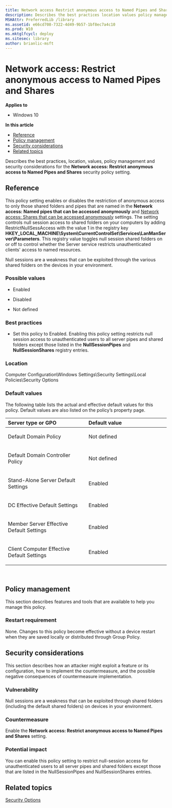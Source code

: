 ```yaml
---
title: Network access Restrict anonymous access to Named Pipes and Shares (Windows 10)
description: Describes the best practices location values policy management and security considerations for the Network access Restrict anonymous access to Named Pipes and Shares security policy setting.
MSHAttr: PreferredLib /library
ms.assetid: e66cd708-7322-4d49-9b57-1bf8ec7a4c10
ms.prod: W10
ms.mktglfcycl: deploy
ms.sitesec: library
author: brianlic-msft
---
```


# Network access: Restrict anonymous access to Named Pipes and Shares


**Applies to**

-   Windows 10

**In this article**

-   [Reference](#reference)
-   [Policy management](#policy-management)
-   [Security considerations](#security-considerations)
-   [Related topics](#related-topics)

Describes the best practices, location, values, policy management and security considerations for the **Network access: Restrict anonymous access to Named Pipes and Shares** security policy setting.

## Reference


This policy setting enables or disables the restriction of anonymous access to only those shared folders and pipes that are named in the **Network access: Named pipes that can be accessed anonymously** and [Network access: Shares that can be accessed anonymously](network-access-shares-that-can-be-accessed-anonymously.md) settings. The setting controls null session access to shared folders on your computers by adding RestrictNullSessAccess with the value 1 in the registry key **HKEY\_LOCAL\_MACHINE\\System\\CurrentControlSet\\Services\\LanManServer\\Parameters**. This registry value toggles null session shared folders on or off to control whether the Server service restricts unauthenticated clients' access to named resources.

Null sessions are a weakness that can be exploited through the various shared folders on the devices in your environment.

### Possible values

-   Enabled

-   Disabled

-   Not defined

### Best practices

-   Set this policy to Enabled. Enabling this policy setting restricts null session access to unauthenticated users to all server pipes and shared folders except those listed in the **NullSessionPipes** and **NullSessionShares** registry entries.

### Location

Computer Configuration\\Windows Settings\\Security Settings\\Local Policies\\Security Options

### Default values

The following table lists the actual and effective default values for this policy. Default values are also listed on the policy’s property page.

<table>
<colgroup>
<col width="50%" />
<col width="50%" />
</colgroup>
<thead>
<tr class="header">
<th align="left">Server type or GPO</th>
<th align="left">Default value</th>
</tr>
</thead>
<tbody>
<tr class="odd">
<td align="left"><p>Default Domain Policy</p></td>
<td align="left"><p>Not defined</p></td>
</tr>
<tr class="even">
<td align="left"><p>Default Domain Controller Policy</p></td>
<td align="left"><p>Not defined</p></td>
</tr>
<tr class="odd">
<td align="left"><p>Stand-Alone Server Default Settings</p></td>
<td align="left"><p>Enabled</p></td>
</tr>
<tr class="even">
<td align="left"><p>DC Effective Default Settings</p></td>
<td align="left"><p>Enabled</p></td>
</tr>
<tr class="odd">
<td align="left"><p>Member Server Effective Default Settings</p></td>
<td align="left"><p>Enabled</p></td>
</tr>
<tr class="even">
<td align="left"><p>Client Computer Effective Default Settings</p></td>
<td align="left"><p>Enabled</p></td>
</tr>
</tbody>
</table>

 

## Policy management


This section describes features and tools that are available to help you manage this policy.

### Restart requirement

None. Changes to this policy become effective without a device restart when they are saved locally or distributed through Group Policy.

## Security considerations


This section describes how an attacker might exploit a feature or its configuration, how to implement the countermeasure, and the possible negative consequences of countermeasure implementation.

### Vulnerability

Null sessions are a weakness that can be exploited through shared folders (including the default shared folders) on devices in your environment.

### Countermeasure

Enable the **Network access: Restrict anonymous access to Named Pipes and Shares** setting.

### Potential impact

You can enable this policy setting to restrict null-session access for unauthenticated users to all server pipes and shared folders except those that are listed in the NullSessionPipes and NullSessionShares entries.

## Related topics


[Security Options](security-options.md)

 

 





